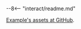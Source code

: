 --8<-- "interact/readme.md"

[Example's assets at GitHub](https://github.com/jndiogo/sibila/tree/main/examples/interact).
